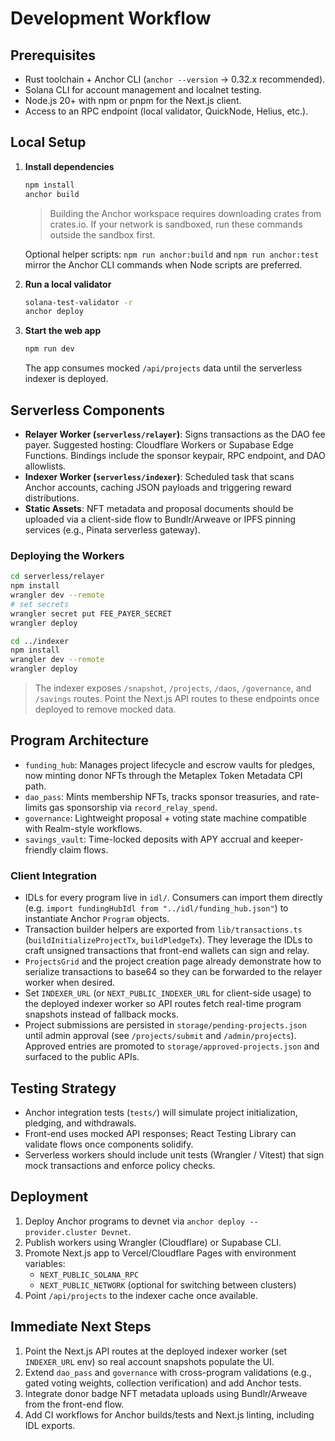 # Development Workflow

## Prerequisites

- Rust toolchain + Anchor CLI (`anchor --version` → 0.32.x recommended).
- Solana CLI for account management and localnet testing.
- Node.js 20+ with npm or pnpm for the Next.js client.
- Access to an RPC endpoint (local validator, QuickNode, Helius, etc.).

## Local Setup

1. **Install dependencies**
   ```bash
   npm install
   anchor build
   ```
   > Building the Anchor workspace requires downloading crates from crates.io. If your network is sandboxed, run these commands outside the sandbox first.

   Optional helper scripts: `npm run anchor:build` and `npm run anchor:test` mirror the Anchor CLI commands when Node scripts are preferred.

2. **Run a local validator**
   ```bash
   solana-test-validator -r
   anchor deploy
   ```

3. **Start the web app**
   ```bash
   npm run dev
   ```
   The app consumes mocked `/api/projects` data until the serverless indexer is deployed.

## Serverless Components

- **Relayer Worker (`serverless/relayer`)**: Signs transactions as the DAO fee payer. Suggested hosting: Cloudflare Workers or Supabase Edge Functions. Bindings include the sponsor keypair, RPC endpoint, and DAO allowlists.
- **Indexer Worker (`serverless/indexer`)**: Scheduled task that scans Anchor accounts, caching JSON payloads and triggering reward distributions.
- **Static Assets**: NFT metadata and proposal documents should be uploaded via a client-side flow to Bundlr/Arweave or IPFS pinning services (e.g., Pinata serverless gateway).

### Deploying the Workers

```bash
cd serverless/relayer
npm install
wrangler dev --remote
# set secrets
wrangler secret put FEE_PAYER_SECRET
wrangler deploy

cd ../indexer
npm install
wrangler dev --remote
wrangler deploy
```

> The indexer exposes `/snapshot`, `/projects`, `/daos`, `/governance`, and `/savings` routes. Point the Next.js API routes to these endpoints once deployed to remove mocked data.

## Program Architecture

- `funding_hub`: Manages project lifecycle and escrow vaults for pledges, now minting donor NFTs through the Metaplex Token Metadata CPI path.
- `dao_pass`: Mints membership NFTs, tracks sponsor treasuries, and rate-limits gas sponsorship via `record_relay_spend`.
- `governance`: Lightweight proposal + voting state machine compatible with Realm-style workflows.
- `savings_vault`: Time-locked deposits with APY accrual and keeper-friendly claim flows.

### Client Integration

- IDLs for every program live in `idl/`. Consumers can import them directly (e.g. `import fundingHubIdl from "../idl/funding_hub.json"`) to instantiate Anchor `Program` objects.
- Transaction builder helpers are exported from `lib/transactions.ts` (`buildInitializeProjectTx`, `buildPledgeTx`). They leverage the IDLs to craft unsigned transactions that front-end wallets can sign and relay.
- `ProjectsGrid` and the project creation page already demonstrate how to serialize transactions to base64 so they can be forwarded to the relayer worker when desired.
- Set `INDEXER_URL` (or `NEXT_PUBLIC_INDEXER_URL` for client-side usage) to the deployed indexer worker so API routes fetch real-time program snapshots instead of fallback mocks.
- Project submissions are persisted in `storage/pending-projects.json` until admin approval (see `/projects/submit` and `/admin/projects`). Approved entries are promoted to `storage/approved-projects.json` and surfaced to the public APIs.

## Testing Strategy

- Anchor integration tests (`tests/`) will simulate project initialization, pledging, and withdrawals.
- Front-end uses mocked API responses; React Testing Library can validate flows once components solidify.
- Serverless workers should include unit tests (Wrangler / Vitest) that sign mock transactions and enforce policy checks.

## Deployment

1. Deploy Anchor programs to devnet via `anchor deploy --provider.cluster Devnet`.
2. Publish workers using Wrangler (Cloudflare) or Supabase CLI.
3. Promote Next.js app to Vercel/Cloudflare Pages with environment variables:
   - `NEXT_PUBLIC_SOLANA_RPC`
   - `NEXT_PUBLIC_NETWORK` (optional for switching between clusters)
4. Point `/api/projects` to the indexer cache once available.

## Immediate Next Steps

1. Point the Next.js API routes at the deployed indexer worker (set `INDEXER_URL` env) so real account snapshots populate the UI.
2. Extend `dao_pass` and `governance` with cross-program validations (e.g., gated voting weights, collection verification) and add Anchor tests.
3. Integrate donor badge NFT metadata uploads using Bundlr/Arweave from the front-end flow.
4. Add CI workflows for Anchor builds/tests and Next.js linting, including IDL exports.
